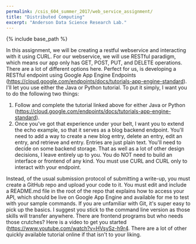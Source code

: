 ```yaml
---
permalink: /csis_604_summer_2017/web_service_assignment/
title: "Distributed Computing"
excerpt: "Anderson Data Science Research Lab."
---
```


{% include base_path %}

In this assignment, we will be creating a restful webservice and interacting with it using CURL. For our webservice, we will use RESTful paradigm, which means our app only has GET, POST, PUT, and DELETE operations. There are a lot of different options here. Perfect for us, is developing a RESTful endpoint using Google App Engine Endpoints (<a href="https://cloud.google.com/endpoints/docs/tutorials-app-engine-standard">https://cloud.google.com/endpoints/docs/tutorials-app-engine-standard</a>). I'll let you use either the Java or Python tutorial. To put it simply, I want you to do the following two things:

1. Follow and complete the tutorial linked above for either Java or Python (<a href="https://cloud.google.com/endpoints/docs/tutorials-app-engine-standard">https://cloud.google.com/endpoints/docs/tutorials-app-engine-standard</a>). 
2. Once you've got that experience under your belt, I want you to extend the echo example, so that it serves as a blog backend endpoint. You'll need to add a way to create a new blog entry, delete an entry, edit an entry, and retrieve and entry. Entries are just plain text. You'll need to decide on some backend storage. That as well as a lot of other design decisions, I leave entirely up to you. You do NOT need to build an interface or frontend of any kind. You must use CURL and CURL only to interact with your endpoint. 

Instead, of the usual submission protocol of submitting a write-up, you must create a GitHub repo and upload your code to it. You must edit and include a README.md file in the root of the repo that explains how to access your API, which should be live on Google App Engine and available for me to test with your sample commands. If you are unfamiliar with Git, it's super easy to pick up the basics. I suggest you stick to the command line version as those skills will transfer anywhere. There are frontend programs but who needs those crutches? Here is a video to get you started (<a href="https://www.youtube.com/watch?v=HVsySz-h9r4">https://www.youtube.com/watch?v=HVsySz-h9r4</a>. There are a lot of other quickly available tutorial online if that isn't to your liking.
